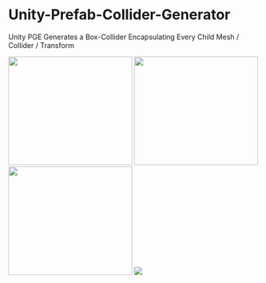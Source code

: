 # Unity-Prefab-Collider-Generator
Unity PGE Generates a Box-Collider Encapsulating Every Child Mesh / Collider / Transform

<div display="inline">
<img src="https://github.com/LTMX/Unity-Prefab-Collider-Generator/blob/master/Unity%20Prefab%20Collider%20Generator%20v1.0/Tutorial/Unity%20Collider%20Generator%20Wiki%20-%20From%20Meshes.png" width="248" height="217">

<img src="https://github.com/LTMX/Unity-Prefab-Collider-Generator/blob/master/Unity%20Prefab%20Collider%20Generator%20v1.0/Tutorial/Unity%20Collider%20Generator%20Wiki%20-%20From%20Colliders.png" width="248" height="217">

<img src="https://github.com/LTMX/Unity-Prefab-Collider-Generator/blob/master/Unity%20Prefab%20Collider%20Generator%20v1.0/Tutorial/Unity%20Collider%20Generator%20Wiki%20-%20From%20Transforms.png" width="248" height="217">

<img src="https://github.com/LTMX/Unity-Prefab-Collider-Generator/blob/master/Unity%20Prefab%20Collider%20Generator%20v1.0/Tutorial/Unity%20Collider%20Generator%20Wiki%20-%20Inspector%20Window.png">




</div>
